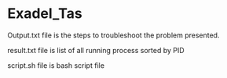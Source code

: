 # Exadel_Tas



Output.txt file is the steps to troubleshoot the problem presented.

result.txt file is list of all running process sorted by PID

script.sh file is bash script file
 
